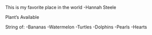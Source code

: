 This is my favorite place in the world -Hannah Steele 


Plant’s Available

String of: 
-Bananas
-Watermelon
-Turtles
-Dolphins
-Pearls
-Hearts
